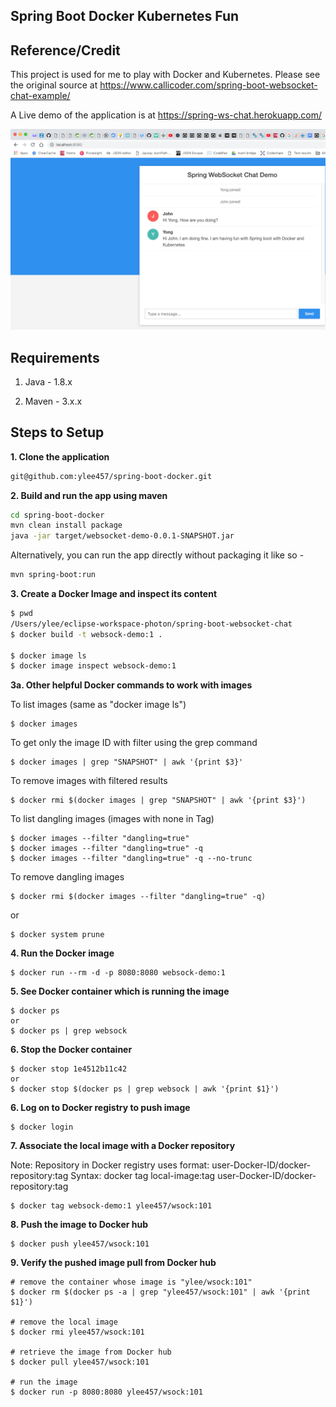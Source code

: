 ## Spring Boot Docker Kubernetes Fun


## Reference/Credit

This project is used for me to play with Docker and Kubernetes. 
Please see the original source at https://www.callicoder.com/spring-boot-websocket-chat-example/

A Live demo of the application is at https://spring-ws-chat.herokuapp.com/

![Application Screenshot](https://github.com/ylee457/spring-boot-docker/blob/master/Screenshot.png)

## Requirements

1. Java - 1.8.x

2. Maven - 3.x.x

## Steps to Setup

**1. Clone the application**

```bash
git@github.com:ylee457/spring-boot-docker.git
```

**2. Build and run the app using maven**

```bash
cd spring-boot-docker
mvn clean install package
java -jar target/websocket-demo-0.0.1-SNAPSHOT.jar
```

Alternatively, you can run the app directly without packaging it like so -

```bash
mvn spring-boot:run
```


**3. Create a Docker Image and inspect its content**

```bash
$ pwd
/Users/ylee/eclipse-workspace-photon/spring-boot-websocket-chat
$ docker build -t websock-demo:1 .

$ docker image ls
$ docker image inspect websock-demo:1
```

**3a. Other helpful Docker commands to work with images**

To list images (same as "docker image ls")

```
$ docker images
```

To get only the image ID with filter using the grep command
```
$ docker images | grep "SNAPSHOT" | awk '{print $3}'
```

To remove images with filtered results
```
$ docker rmi $(docker images | grep "SNAPSHOT" | awk '{print $3}')
```

To list dangling images (images with none in Tag)

```
$ docker images --filter "dangling=true" 
$ docker images --filter "dangling=true" -q
$ docker images --filter "dangling=true" -q --no-trunc
```
To remove dangling images

```
$ docker rmi $(docker images --filter "dangling=true" -q)
```
or

```
$ docker system prune
```

**4. Run the Docker image**

```
$ docker run --rm -d -p 8080:8080 websock-demo:1
```

**5. See Docker container which is running the image**

```
$ docker ps
or
$ docker ps | grep websock
```

**6. Stop the Docker container**

```
$ docker stop 1e4512b11c42
or
$ docker stop $(docker ps | grep websock | awk '{print $1}')
```

**6. Log on to  Docker registry to push image**

```
$ docker login
```

**7. Associate the local image with a Docker repository**

Note: Repository in Docker registry uses format: user-Docker-ID/docker-repository:tag
Syntax: docker tag local-image:tag user-Docker-ID/docker-repository:tag

```
$ docker tag websock-demo:1 ylee457/wsock:101
```

**8. Push the image to Docker hub**

```
$ docker push ylee457/wsock:101
```

**9. Verify the pushed image pull from Docker hub**

```
# remove the container whose image is "ylee/wsock:101"
$ docker rm $(docker ps -a | grep "ylee457/wsock:101" | awk '{print $1}')

# remove the local image
$ docker rmi ylee457/wsock:101

# retrieve the image from Docker hub
$ docker pull ylee457/wsock:101

# run the image
$ docker run -p 8080:8080 ylee457/wsock:101
```


